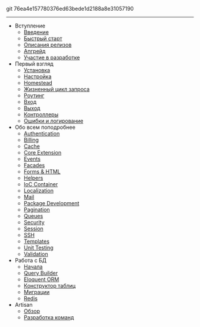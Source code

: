 git 76ea4e157780376ed63bede1d2188a8e31057190

---
- Вступление
  - [Введение](/docs/4.2/introduction)
  - [Быстрый старт](/docs/4.2/quick)
  - [Описания релизов](/docs/4.2/releases)
  - [Апгрейд](/docs/4.2/upgrade)
  - [Участие в разработке](/docs/4.2/contributions)
- Первый взгляд
  - [Установка](/docs/4.2/installation)
  - [Настройка](/docs/4.2/configuration)
  - [Homestead](/docs/4.2/homestead)
  - [Жизненный цикл запроса](/docs/4.2/lifecycle)
  - [Роутинг](/docs/4.2/routing)
  - [Вход](/docs/4.2/requests)
  - [Выход](/docs/4.2/responses)
  - [Контроллеры](/docs/4.2/controllers)
  - [Ошибки и логирование](/docs/4.2/errors)
- Обо всем поподробнее
  - [Authentication](/docs/4.2/security)
  - [Billing](/docs/4.2/billing)
  - [Cache](/docs/4.2/cache)
  - [Core Extension](/docs/4.2/extending)
  - [Events](/docs/4.2/events)
  - [Facades](/docs/4.2/facades)
  - [Forms & HTML](/docs/4.2/html)
  - [Helpers](/docs/4.2/helpers)
  - [IoC Container](/docs/4.2/ioc)
  - [Localization](/docs/4.2/localization)
  - [Mail](/docs/4.2/mail)
  - [Package Development](/docs/4.2/packages)
  - [Pagination](/docs/4.2/pagination)
  - [Queues](/docs/4.2/queues)
  - [Security](/docs/4.2/security)
  - [Session](/docs/4.2/session)
  - [SSH](/docs/4.2/ssh)
  - [Templates](/docs/4.2/templates)
  - [Unit Testing](/docs/4.2/testing)
  - [Validation](/docs/4.2/validation)
- Работа с БД
  - [Начала](/docs/4.2/database)
  - [Query Builder](/docs/4.2/queries)
  - [Eloquent ORM](/docs/4.2/eloquent)
  - [Конструктор таблиц](/docs/4.2/schema)
  - [Миграции](/docs/4.2/migrations)
  - [Redis](/docs/4.2/redis)
- Artisan
  - [Обзор](/docs/4.2/artisan)
  - [Разработка команд](/docs/4.2/commands)
